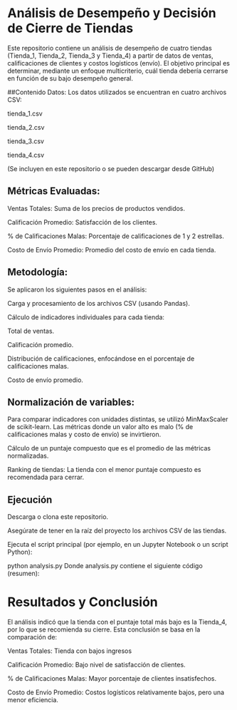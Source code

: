 # Análisis de Desempeño y Decisión de Cierre de Tiendas

Este repositorio contiene un análisis de desempeño de cuatro tiendas (Tienda_1, Tienda_2, Tienda_3 y Tienda_4) a partir de datos de ventas, calificaciones de clientes y costos logísticos (envío). El objetivo principal es determinar, mediante un enfoque multicriterio, cuál tienda debería cerrarse en función de su bajo desempeño general.

##Contenido
Datos:
Los datos utilizados se encuentran en cuatro archivos CSV:

tienda_1.csv

tienda_2.csv

tienda_3.csv

tienda_4.csv

(Se incluyen en este repositorio o se pueden descargar desde GitHub)

## Métricas Evaluadas:

Ventas Totales: Suma de los precios de productos vendidos.

Calificación Promedio: Satisfacción de los clientes.

% de Calificaciones Malas: Porcentaje de calificaciones de 1 y 2 estrellas.

Costo de Envío Promedio: Promedio del costo de envío en cada tienda.

## Metodología:
Se aplicaron los siguientes pasos en el análisis:

Carga y procesamiento de los archivos CSV (usando Pandas).

Cálculo de indicadores individuales para cada tienda:

Total de ventas.

Calificación promedio.

Distribución de calificaciones, enfocándose en el porcentaje de calificaciones malas.

Costo de envío promedio.

## Normalización de variables:
Para comparar indicadores con unidades distintas, se utilizó MinMaxScaler de scikit-learn. Las métricas donde un valor alto es malo (% de calificaciones malas y costo de envío) se invirtieron.

Cálculo de un puntaje compuesto que es el promedio de las métricas normalizadas.

Ranking de tiendas: La tienda con el menor puntaje compuesto es recomendada para cerrar.

## Ejecución
Descarga o clona este repositorio.

Asegúrate de tener en la raíz del proyecto los archivos CSV de las tiendas.

Ejecuta el script principal (por ejemplo, en un Jupyter Notebook o un script Python):

python analysis.py
Donde analysis.py contiene el siguiente código (resumen):


# Resultados y Conclusión
El análisis indicó que la tienda con el puntaje total más bajo es la Tienda_4, por lo que se recomienda su cierre. Esta conclusión se basa en la comparación de:

Ventas Totales: Tienda con bajos ingresos

Calificación Promedio: Bajo nivel de satisfacción de clientes.

% de Calificaciones Malas: Mayor porcentaje de clientes insatisfechos.

Costo de Envío Promedio: Costos logísticos relativamente bajos, pero una menor eficiencia.
